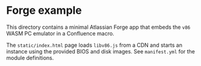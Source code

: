 # Forge example

This directory contains a minimal Atlassian Forge app that embeds the `v86` WASM PC emulator in a Confluence macro.

The `static/index.html` page loads `libv86.js` from a CDN and starts an instance using the provided BIOS and disk images. See `manifest.yml` for the module definitions.
